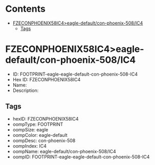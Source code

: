 



Contents
========

* [FZECONPHOENIX58IC4>eagle-default/con-phoenix-508/IC4](#fzeconphoenix58ic4eagle-defaultcon-phoenix-508ic4)
	* [Tags](#tags)

# FZECONPHOENIX58IC4>eagle-default/con-phoenix-508/IC4

- ID: FOOTPRINT-eagle-eagle-default-con-phoenix-508-IC4
- Hex ID: FZECONPHOENIX58IC4
- Name: 
- Description: 

## Tags

- hexID: FZECONPHOENIX58IC4
- oompType: FOOTPRINT
- oompSize: eagle
- oompColor: eagle-default
- oompDesc: con-phoenix-508
- oompIndex: IC4
- oompName: eagle-default/con-phoenix-508/IC4
- oompID: FOOTPRINT-eagle-eagle-default-con-phoenix-508-IC4
